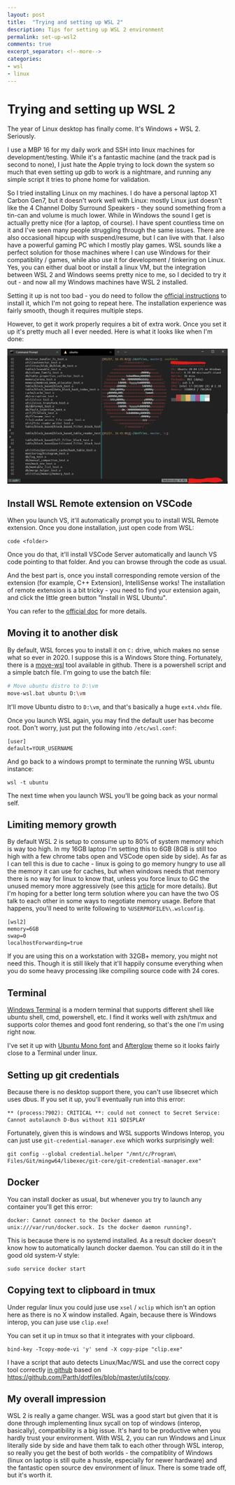 ```yaml
---
layout: post
title:  "Trying and setting up WSL 2"
description: Tips for setting up WSL 2 environment
permalink: set-up-wsl2
comments: true
excerpt_separator: <!--more-->
categories:
- wsl
- linux
---
```


# Trying and setting up WSL 2 

The year of Linux desktop has finally come. It's Windows + WSL 2. Seriously.

I use a MBP 16 for my daily work and SSH into linux machines for development/testing. While it's a fantastic machine (and the track pad is second to none), I just hate the Apple trying to lock down the system so much that even setting up gdb to work is a nightmare, and running any simple script it tries to phone home for validation. 

So I tried installing Linux on my machines. I do have a personal laptop X1 Carbon Gen7, but it doesn't work well with Linux: mostly Linux just doesn't like the 4 Channel Dolby Surround Speakers - they sound something from a tin-can and volume is much lower. While in Windows the sound I get is actually pretty nice (for a laptop, of course). I have spent countless time on it and I've seen many people struggling through the same issues. There are also occasionall hipcup with suspend/resume, but I can live with that. I also have a powerful gaming PC which I mostly play games. WSL sounds like a perfect solution for those machines where I can use Windows for their compatiblity / games, while also use it for development / tinkering on Linux. Yes, you can either dual boot or install a linux VM, but the integration between WSL 2 and Windows seems pretty nice to me, so I decided to try it out - and now all my Windows machines have WSL 2 installed. 

Setting it up is not too bad - you do need to follow the [official instructions](https://docs.microsoft.com/en-us/windows/wsl/install-win10) to install it, which I'm not going to repeat here. The installation experience was fairly smooth, though it requires multiple steps. 

However, to get it work properly requires a bit of extra work. Once you set it up it's pretty much all I ever needed. Here is what it looks like when I'm done:

![WSL_terminal](/imgs/wsl2-terminal.png)

<!--more-->

## Install WSL Remote extension on VSCode

When you launch VS, it'll automatically prompt you to install WSL Remote extension. Once you done installation, just open code from WSL:

```
code <folder>
```

Once you do that, it'll install VSCode Server automatically and launch VS code pointing to that folder. And you can browse through the code as usual.

And the best part is, once you install corresponding remote version of the extension (for example, C++ Extension), IntelliSense works! The installation of remote extension is a bit tricky - you need to find your extension again, and click the little green button "Install in WSL Ubuntu".

You can refer to the [official doc](https://code.visualstudio.com/docs/remote/wsl) for more details.

## Moving it to another disk

By default, WSL forces you to install it on `C:` drive, which makes no sense what so ever in 2020. I suppose this is a Windows Store thing. Fortunately, there is a [move-wsl](https://docs.microsoft.com/en-us/windows/wsl/install-win10) tool available in github. There is a powershell script and a simple batch file. I'm going to use the batch file:

```bash
# Move ubuntu distro to D:\vm
move-wsl.bat ubuntu D:\vm
```

It'll move Ubuntu distro to `D:\vm`, and that's basically a huge `ext4.vhdx` file.

Once you launch WSL again, you may find the default user has become root. Don't worry, just put the following into `/etc/wsl.conf`:

```
[user]
default=YOUR_USERNAME
```

And go back to a windows prompt to terminate the running WSL ubuntu instance:

```
wsl -t ubuntu
```

The next time when you launch WSL you'll be going back as your normal self.

## Limiting memory growth

By default WSL 2 is setup to consume up to 80% of system memory which is way too high. In my 16GB laptop I'm setting this to 6GB (8GB is still too high with a few chrome tabs open and VSCode open side by side). As far as I can tell this is due to cache - linux is going to go memory hungry to use all the memory it can use for caches, but when windows needs that memory there is no way for linux to know that, unless you force linux to GC the unused memory more aggressively (see this [article](https://devblogs.microsoft.com/commandline/memory-reclaim-in-the-windows-subsystem-for-linux-2/) for more details). But I'm hoping for a better long term solution where you can have the two OS talk to each other in some ways to negotiate memory usage. Before that happens, you'll need to write following to `%USERPROFILE%\.wslconfig`.

```
[wsl2]
memory=6GB
swap=0
localhostForwarding=true
```

If you are using this on a workstation with 32GB+ memory, you might not need this. Though it is still likely that it'll happily consume everything when you do some heavy processing like compiling source code with 24 cores.

## Terminal

[Windows Terminal](https://docs.microsoft.com/en-us/windows/terminal/) is a modern terminal that supports different shell like ubuntu shell, cmd, powershell, etc. I find it works well with zsh/tmux and supports color themes and good font rendering, so that's the one I'm using right now. 

I've set it up with [Ubuntu Mono font](https://design.ubuntu.com/font/) and [Afterglow](https://github.com/mbadolato/iTerm2-Color-Schemes/blob/master/windowsterminal/Afterglow.json) theme so it looks fairly close to a Terminal under linux.

## Setting up git credentials

Because there is no desktop support there, you can't use libsecret which uses dbus. If you set it up, you'll eventually run into this error:

```
** (process:7902): CRITICAL **: could not connect to Secret Service: Cannot autolaunch D-Bus without X11 $DISPLAY
```

Fortunately, given this is windows and WSL supports Windows Interop, you can just use `git-credential-manager.exe` which works surprisingly well:

```
git config --global credential.helper "/mnt/c/Program\ Files/Git/mingw64/libexec/git-core/git-credential-manager.exe"
```

## Docker

You can install docker as usual, but whenever you try to launch any container you'll get this error:

```
docker: Cannot connect to the Docker daemon at unix:///var/run/docker.sock. Is the docker daemon running?.
```

This is because there is no systemd installed. As a result docker doesn't know how to automatically launch docker daemon. You can still do it in the good old system-V style:

```
sudo service docker start
```

## Copying text to clipboard in tmux

Under regular linux you could juse use `xsel` / `xclip` which isn't an option here as there is no X window installed. Again, because there is Windows interop, you can juse use `clip.exe`!

You can set it up in tmux so that it integrates with your clipboard.

```
bind-key -Tcopy-mode-vi 'y' send -X copy-pipe "clip.exe"
```

I have a script that auto detects Linux/Mac/WSL and use the correct copy tool correctly [in github](https://github.com/yizhang82/dotfiles/blob/master/utils/copy) based on https://github.com/Parth/dotfiles/blob/master/utils/copy.

## My overall impression

WSL 2 is really a game changer. WSL was a good start but given that it is done through implementing linux sycall on top of windows (interop, basically), compatibility is a big issue. It's hard to be productive when you hardly trust your environment. With WSL 2, you can run Windows and Linux literally side by side and have them talk to each other through WSL interop, so really you get the best of both worlds - the compatiblity of Windows (linux on laptop is still quite a hussle, especially for newer hardware) and the fantastic open source dev environment of linux. There is some trade off, but it's worth it. 
